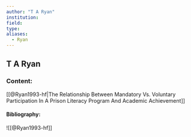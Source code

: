 ```yaml
---
author: "T A Ryan"
institution:
field:
type:
aliases:
  - Ryan
---
```


## T A Ryan

### Content:
[[@Ryan1993-hf|The Relationship Between Mandatory Vs. Voluntary Participation In A Prison Literacy Program And Academic Achievement]]

#### Bibliography:

![[@Ryan1993-hf]]